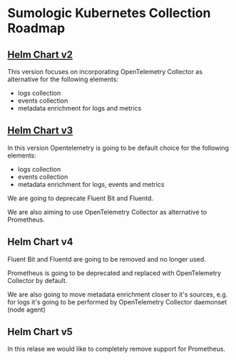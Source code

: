 # Sumologic Kubernetes Collection Roadmap

## [Helm Chart v2][v2]

This version focuses on incorporating OpenTelemetry Collector as alternative for the following elements:

- logs collection
- events collection
- metadata enrichment for logs and metrics

## [Helm Chart v3][v3]

In this version Opentelemetry is going to be default choice for the following elements:

- logs collection
- events collection
- metadata enrichment for logs, events and metrics

We are going to deprecate Fluent Bit and Fluentd.

We are also aiming to use OpenTelemetry Collector as alternative to Prometheus.

## Helm Chart v4

Fluent Bit and Fluentd are going to be removed and no longer used.

Prometheus is going to be deprecated and replaced with OpenTelemetry Collector by default.

We are also going to move metadata enrichment closer to it's sources, e.g. for logs it's going to be performed by OpenTelemetry Collector
daemonset (node agent)

## Helm Chart v5

In this relase we would like to completely remove support for Prometheus.

[v2]: https://github.com/SumoLogic/sumologic-kubernetes-collection/tree/release-v2
[v3]: https://github.com/SumoLogic/sumologic-kubernetes-collection/milestone/9
